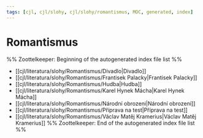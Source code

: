 ```yaml
---
tags: [cjl, cjl/slohy, cjl/slohy/romantismus, MOC, generated, index]
---
```

# Romantismus

%% Zoottelkeeper: Beginning of the autogenerated index file list  %%
-  [[cjl/literatura/slohy/Romantismus/Divadlo|Divadlo]]
-  [[cjl/literatura/slohy/Romantismus/Frantisek Palacky|Frantisek Palacky]]
-  [[cjl/literatura/slohy/Romantismus/Hudba|Hudba]]
-  [[cjl/literatura/slohy/Romantismus/Karel Hynek Mácha|Karel Hynek Mácha]]
-  [[cjl/literatura/slohy/Romantismus/Národní obrozeni|Národní obrozeni]]
-  [[cjl/literatura/slohy/Romantismus/Příprava na test|Příprava na test]]
-  [[cjl/literatura/slohy/Romantismus/Václav Matěj Kramerius|Václav Matěj Kramerius]]
%% Zoottelkeeper: End of the autogenerated index file list  %%
